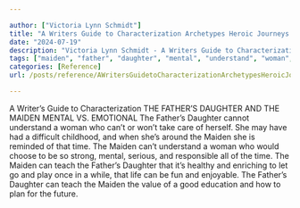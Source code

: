 ```yaml
---

author: ["Victoria Lynn Schmidt"]
title: "A Writers Guide to Characterization Archetypes Heroic Journeys and Other Elements of Dynamic Character Development - part0007_split_018.html"
date: "2024-07-19"
description: "Victoria Lynn Schmidt - A Writers Guide to Characterization Archetypes Heroic Journeys and Other Elements of Dynamic Character Development"
tags: ["maiden", "father", "daughter", "mental", "understand", "woman", "time", "teach", "writer", "guide", "characterization", "v", "emotional", "take", "care", "may", "difficult", "childhood", "around", "reminded", "would", "choose", "strong", "serious", "responsible"]
categories: [Reference]
url: /posts/reference/AWritersGuidetoCharacterizationArchetypesHeroicJourneysandOtherElementsofDynamicCharacterDevelopment-part0007split018html

---
```



A Writer’s Guide to Characterization
 THE FATHER’S DAUGHTER AND THE MAIDEN
MENTAL VS. EMOTIONAL
The Father’s Daughter cannot understand a woman who can’t or won’t take care of herself. She may have had a difficult childhood, and when she’s around the Maiden she is reminded of that time.
The Maiden can’t understand a woman who would choose to be so strong, mental, serious, and responsible all of the time.
The Maiden can teach the Father’s Daughter that it’s healthy and enriching to let go and play once in a while, that life can be fun and enjoyable.
The Father’s Daughter can teach the Maiden the value of a good education and how to plan for the future.
